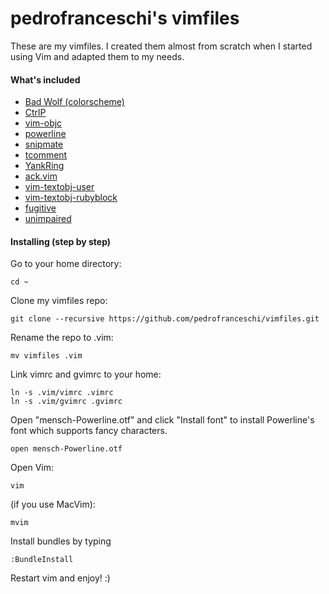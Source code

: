 pedrofranceschi's vimfiles
========

These are my vimfiles. I created them almost from scratch when I started using Vim and adapted them to my needs.

#### What's included

* [Bad Wolf (colorscheme)](https://github.com/sjl/badwolf)
* [CtrlP](https://github.com/kien/ctrlp.vim)
* [vim-objc](https://github.com/b4winckler/vim-objc)
* [powerline](https://github.com/Lokaltog/vim-powerline)
* [snipmate](https://github.com/msanders/snipmate.vim)
* [tcomment](https://github.com/tomtom/tcomment_vim)
* [YankRing](https://github.com/vim-scripts/YankRing.vim)
* [ack.vim](https://github.com/mileszs/ack.vim)
* [vim-textobj-user](https://github.com/kana/vim-textobj-user)
* [vim-textobj-rubyblock](https://github.com/nelstrom/vim-textobj-rubyblock)
* [fugitive](https://github.com/tpope/vim-fugitive)
* [unimpaired](https://github.com/tpope/vim-unimpaired)

#### Installing (step by step)

Go to your home directory:

    cd ~

Clone my vimfiles repo:


    git clone --recursive https://github.com/pedrofranceschi/vimfiles.git

Rename the repo to .vim:

    mv vimfiles .vim

Link vimrc and gvimrc to your home:

    ln -s .vim/vimrc .vimrc
    ln -s .vim/gvimrc .gvimrc

Open "mensch-Powerline.otf" and click "Install font" to install Powerline's font which supports fancy characters.

	open mensch-Powerline.otf

Open Vim:

	vim

(if you use MacVim):

	mvim

Install bundles by typing

	:BundleInstall

Restart vim and enjoy! :)
